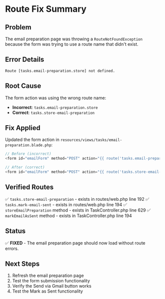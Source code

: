 # Route Fix Summary

## Problem
The email preparation page was throwing a `RouteNotFoundException` because the form was trying to use a route name that didn't exist.

## Error Details
```
Route [tasks.email-preparation.store] not defined.
```

## Root Cause
The form action was using the wrong route name:
- **Incorrect**: `tasks.email-preparation.store`
- **Correct**: `tasks.store-email-preparation`

## Fix Applied
Updated the form action in `resources/views/tasks/email-preparation.blade.php`:

```php
// Before (incorrect)
<form id="emailForm" method="POST" action="{{ route('tasks.email-preparation.store', $task) }}">

// After (correct)
<form id="emailForm" method="POST" action="{{ route('tasks.store-email-preparation', $task) }}">
```

## Verified Routes
✅ `tasks.store-email-preparation` - exists in routes/web.php line 192
✅ `tasks.mark-email-sent` - exists in routes/web.php line 194
✅ `storeEmailPreparation` method - exists in TaskController.php line 629
✅ `markEmailAsSent` method - exists in TaskController.php line 194

## Status
✅ **FIXED** - The email preparation page should now load without route errors.

## Next Steps
1. Refresh the email preparation page
2. Test the form submission functionality
3. Verify the Send via Gmail button works
4. Test the Mark as Sent functionality
